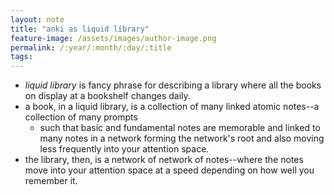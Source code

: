 ```yaml
---
layout: note
title: "anki as liquid library"
feature-image: /assets/images/author-image.png
permalink: /:year/:month/:day/:title
tags:
---
```


- _liquid library_ is fancy phrase for describing a library where all the books on display at a bookshelf changes daily.
- a book, in a liquid library, is a collection of many linked atomic notes--a collection of many prompts
    - such that basic and fundamental notes are memorable and linked to many notes in a network forming the network's root and also moving less frequently into your attention space.
- the library, then, is a network of network of notes--where the notes move into your attention space at a speed depending on how well you remember it.
